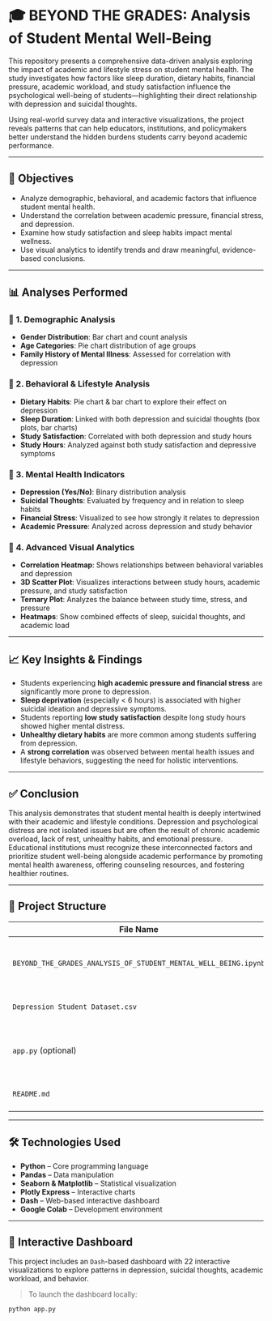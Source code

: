 

# 🎓 BEYOND THE GRADES: Analysis of Student Mental Well-Being

This repository presents a comprehensive data-driven analysis exploring the impact of academic and lifestyle stress on student mental health. The study investigates how factors like sleep duration, dietary habits, financial pressure, academic workload, and study satisfaction influence the psychological well-being of students—highlighting their direct relationship with depression and suicidal thoughts.

Using real-world survey data and interactive visualizations, the project reveals patterns that can help educators, institutions, and policymakers better understand the hidden burdens students carry beyond academic performance.

---

## 📌 Objectives

- Analyze demographic, behavioral, and academic factors that influence student mental health.
- Understand the correlation between academic pressure, financial stress, and depression.
- Examine how study satisfaction and sleep habits impact mental wellness.
- Use visual analytics to identify trends and draw meaningful, evidence-based conclusions.

---

## 📊 Analyses Performed

### 📌 1. **Demographic Analysis**
- **Gender Distribution**: Bar chart and count analysis
- **Age Categories**: Pie chart distribution of age groups
- **Family History of Mental Illness**: Assessed for correlation with depression

### 📌 2. **Behavioral & Lifestyle Analysis**
- **Dietary Habits**: Pie chart & bar chart to explore their effect on depression
- **Sleep Duration**: Linked with both depression and suicidal thoughts (box plots, bar charts)
- **Study Satisfaction**: Correlated with both depression and study hours
- **Study Hours**: Analyzed against both study satisfaction and depressive symptoms

### 📌 3. **Mental Health Indicators**
- **Depression (Yes/No)**: Binary distribution analysis
- **Suicidal Thoughts**: Evaluated by frequency and in relation to sleep habits
- **Financial Stress**: Visualized to see how strongly it relates to depression
- **Academic Pressure**: Analyzed across depression and study behavior

### 📌 4. **Advanced Visual Analytics**
- **Correlation Heatmap**: Shows relationships between behavioral variables and depression
- **3D Scatter Plot**: Visualizes interactions between study hours, academic pressure, and study satisfaction
- **Ternary Plot**: Analyzes the balance between study time, stress, and pressure
- **Heatmaps**: Show combined effects of sleep, suicidal thoughts, and academic load

---

## 📈 Key Insights & Findings

- Students experiencing **high academic pressure and financial stress** are significantly more prone to depression.
- **Sleep deprivation** (especially < 6 hours) is associated with higher suicidal ideation and depressive symptoms.
- Students reporting **low study satisfaction** despite long study hours showed higher mental distress.
- **Unhealthy dietary habits** are more common among students suffering from depression.
- A **strong correlation** was observed between mental health issues and lifestyle behaviors, suggesting the need for holistic interventions.

---

## ✅ Conclusion

This analysis demonstrates that student mental health is deeply intertwined with their academic and lifestyle conditions. Depression and psychological distress are not isolated issues but are often the result of chronic academic overload, lack of rest, unhealthy habits, and emotional pressure. Educational institutions must recognize these interconnected factors and prioritize student well-being alongside academic performance by promoting mental health awareness, offering counseling resources, and fostering healthier routines.

---

## 📁 Project Structure

| File Name                            | Description                                           |
|-------------------------------------|-------------------------------------------------------|
| `BEYOND_THE_GRADES_ANALYSIS_OF_STUDENT_MENTAL_WELL_BEING.ipynb` | Full Google Colab notebook with code and visualizations |
| `Depression Student Dataset.csv`    | Cleaned dataset used for all analyses                 |
| `app.py` (optional)                 | Dash dashboard script with 22 interactive visualizations |
| `README.md`                         | This project summary and documentation                |

---

## 🛠️ Technologies Used

- **Python** – Core programming language
- **Pandas** – Data manipulation
- **Seaborn & Matplotlib** – Statistical visualization
- **Plotly Express** – Interactive charts
- **Dash** – Web-based interactive dashboard
- **Google Colab** – Development environment

---

## 🚀 Interactive Dashboard

This project includes an `Dash`-based dashboard with 22 interactive visualizations to explore patterns in depression, suicidal thoughts, academic workload, and behavior.

> To launch the dashboard locally:
```bash
python app.py
